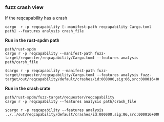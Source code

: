 ### fuzz crash view

If the reqcapability has a crash

`cargo  r -p reqcapability [--manifest-path reqcapability Cargo.toml path] --features analysis crash_file`

**Run in the rust-spdm path**

```
path/rust-spdm
cargo r -p reqcapability --manifest-path fuzz-target/requester/reqcapability/Cargo.toml --features analysis path/carsh_file

$cargo r -p reqcapability --manifest-path fuzz-target/requester/reqcapability/Cargo.toml --features analysis fuzz-target/out/reqcapability/default/crashes/id:000000,sig:06,src:000016+000021,time:600170,op:splice,rep:16
```

**Run in the crash crate**

```
path/rust-spdm/fuzz-target/requester/reqcapability
cargo r -p reqcapability --features analysis path/crash_file 

$cargo r -p reqcapability --features analysis ../../out/reqcapability/default/crashes/id:000000,sig:06,src:000016+000021,time:600170,op:splice,rep:16
```

